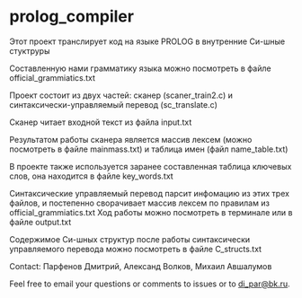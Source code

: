 # prolog_compiler

Этот проект транслирует код на языке PROLOG в внутренние Си-шные стуктруры

Составленную нами грамматику языка можно посмотреть в файле official_grammiatics.txt

Проект состоит из двух частей: сканер (scaner_train2.c) и синтаксически-управляемый перевод (sc_translate.c)

Сканер читает входной текст из файла input.txt

Результатом работы сканера является массив лексем (можно посмотреть в файле mainmass.txt)
и таблица имен (файл name_table.txt)

В проекте также используется заранее составленная таблица ключевых слов, она находится в файле key_words.txt

Синтаксические управляемый перевод парсит инфомацию из этих трех файлов, и постепенно
сворачивает массив лексем по правилам из official_grammiatics.txt
Ход работы можно посмотреть в терминале или в файле output.txt

Содержимое Си-шных структур после работы синтаксически управляемого перевода можно посмотреть в файле С_structs.txt



Contact:
Парфенов Дмитрий, 
Александ Волков,
Михаил Авшалумов


Feel free to email your questions or comments to issues or to di_par@bk.ru.










